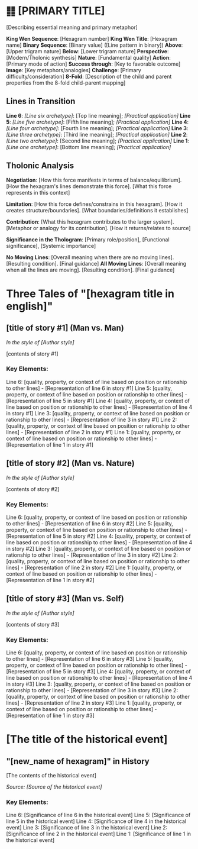 # ䷁ [PRIMARY TITLE]

[Describing essential meaning and primary metaphor]

**King Wen Sequence**: [Hexagram number]
**King Wen Title**: [Hexagram name]
**Binary Sequence**: [Binary value] ([Line pattern in binary])
**Above**: [Upper trigram nature]
**Below**: [Lower trigram nature]
**Perspective**: [Modern/Tholonic synthesis]
**Nature**: [Fundamental quality]
**Action**: [Primary mode of action]
**Success through**: [Key to favorable outcome]
**Image**: [Key metaphors/analogies]
**Challenge**: [Primary difficulty/consideration]
**8-Fold**: [Description of the child and parent properties from the 8-fold child-parent mapping]

## Lines in Transition
**Line 6**: *[Line six archetype]*: [Top line meaning];   *[Practical application]*
**Line 5**: *[Line five archetype]*: [Fifth line meaning];  *[Practical application]*
**Line 4**: *[Line four archetype]*: [Fourth line meaning];  *[Practical application]*
**Line 3**: *[Line three archetype]*: [Third line meaning];  *[Practical application]*
**Line 2**: *[Line two archetype]*: [Second line meaning];  *[Practical application]*
**Line 1**: *[Line one archetype]*: [Bottom line meaning];  *[Practical application]*

## Tholonic Analysis
**Negotiation**: [How this force manifests in terms of balance/equilibrium]. [How the hexagram's lines demonstrate this force]. [What this force represents in this context]

**Limitation**: [How this force defines/constrains in this hexagram]. [How it creates structure/boundaries]. [What boundaries/definitions it establishes]

**Contribution**: [What this hexagram contributes to the larger system]. [Metaphor or analogy for its contribution]. [How it returns/relates to source]

**Significance in the Thologram**: [Primary role/position], [Functional significance], [Systemic importance]

**No Moving Lines**: [Overall meaning when there are no moving lines]. [Resulting condition]. [Final guidance]
**All Moving Lines**: [Overall meaning when all the lines are moving]. [Resulting condition]. [Final guidance]
# Three Tales of "[hexagram title in english]"

## [title of story #1] (Man vs. Man)
*In the style of [Author style]*

[contents of story #1]

### Key Elements:

Line 6: [quality, property, or context of line based on position or rationship to other lines] - [Representation of line 6 in story #1]
Line 5: [quality, property, or context of line based on position or rationship to other lines] - [Representation of line 5 in story #1]
Line 4: [quality, property, or context of line based on position or rationship to other lines] - [Representation of line 4 in story #1]
Line 3: [quality, property, or context of line based on position or rationship to other lines] - [Representation of line 3 in story #1]
Line 2: [quality, property, or context of line based on position or rationship to other lines] - [Representation of line 2 in story #1]
Line 1: [quality, property, or context of line based on position or rationship to other lines] - [Representation of line 1 in story #1]

## [title of story #2] (Man vs. Nature)
*In the style of [Author style]*

[contents of story #2]

### Key Elements:

Line 6: [quality, property, or context of line based on position or rationship to other lines] - [Representation of line 6 in story #2]
Line 5: [quality, property, or context of line based on position or rationship to other lines] - [Representation of line 5 in story #2]
Line 4: [quality, property, or context of line based on position or rationship to other lines] - [Representation of line 4 in story #2]
Line 3: [quality, property, or context of line based on position or rationship to other lines] - [Representation of line 3 in story #2]
Line 2: [quality, property, or context of line based on position or rationship to other lines] - [Representation of line 2 in story #2]
Line 1: [quality, property, or context of line based on position or rationship to other lines] - [Representation of line 1 in story #2]

## [title of story #3] (Man vs. Self)
*In the style of [Author style]*

[contents of story #3]

### Key Elements:

Line 6: [quality, property, or context of line based on position or rationship to other lines] - [Representation of line 6 in story #3]
Line 5: [quality, property, or context of line based on position or rationship to other lines] - [Representation of line 5 in story #3]
Line 4: [quality, property, or context of line based on position or rationship to other lines] - [Representation of line 4 in story #3]
Line 3: [quality, property, or context of line based on position or rationship to other lines] - [Representation of line 3 in story #3]
Line 2: [quality, property, or context of line based on position or rationship to other lines] - [Representation of line 2 in story #3]
Line 1: [quality, property, or context of line based on position or rationship to other lines] - [Representation of line 1 in story #3]

# [The title of the historical event]

## "[new_name of hexagram]" in History

[The contents of the historical event]

*Source: [Source of the historical event]*

### Key Elements:
Line 6: [Significance of line 6 in the historical event]
Line 5: [Significance of line 5 in the historical event]
Line 4: [Significance of line 4 in the historical event]
Line 3: [Significance of line 3 in the historical event]
Line 2: [Significance of line 2 in the historical event]
Line 1: [Significance of line 1 in the historical event]
